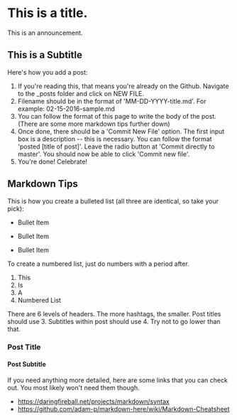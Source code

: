 # This is a title.

This is an announcement.

## This is a Subtitle

Here's how you add a post: 
1. If you're reading this, that means you're already on the Github. Navigate to the _posts folder and click on NEW FILE. 
2. Filename should be in the format of 'MM-DD-YYYY-title.md'. For example: 02-15-2016-sample.md
3. You can follow the format of this page to write the body of the post. (There are some more markdown tips further down)
4. Once done, there should be a 'Commit New File' option. The first input box is a description -- this is necessary. You can follow the format 'posted [title of post]'. Leave the radio button at 'Commit directly to master'. You should now be able to click 'Commit new file'. 
5. You're done! Celebrate!

## Markdown Tips

This is how you create a bulleted list (all three are identical, so take your pick):
* Bullet Item
+ Bullet Item
- Bullet Item

To create a numbered list, just do numbers with a period after.
1. This
2. Is
3. A
4. Numbered List

There are 6 levels of headers. The more hashtags, the smaller. Post titles should use 3. Subtitles within post should use 4. Try not to go lower than that.

### Post Title
#### Post Subtitle

If you need anything more detailed, here are some links that you can check out. You most likely won't need them though.
* <https://daringfireball.net/projects/markdown/syntax>
* <https://github.com/adam-p/markdown-here/wiki/Markdown-Cheatsheet>
